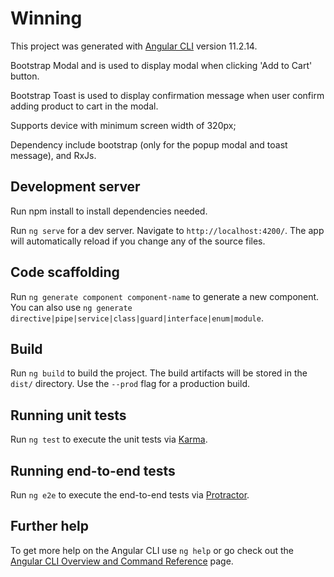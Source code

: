 # Winning

This project was generated with [Angular CLI](https://github.com/angular/angular-cli) version 11.2.14.

Bootstrap Modal and is used to display modal when clicking 'Add to Cart' button.

Bootstrap Toast is used to display confirmation message when user confirm adding product to cart in the modal.

Supports device with minimum screen width of 320px;

Dependency include bootstrap (only for the popup modal and toast message), and RxJs.

## Development server

Run npm install to install dependencies needed.

Run `ng serve` for a dev server. Navigate to `http://localhost:4200/`. The app will automatically reload if you change any of the source files.

## Code scaffolding

Run `ng generate component component-name` to generate a new component. You can also use `ng generate directive|pipe|service|class|guard|interface|enum|module`.

## Build

Run `ng build` to build the project. The build artifacts will be stored in the `dist/` directory. Use the `--prod` flag for a production build.

## Running unit tests

Run `ng test` to execute the unit tests via [Karma](https://karma-runner.github.io).

## Running end-to-end tests

Run `ng e2e` to execute the end-to-end tests via [Protractor](http://www.protractortest.org/).

## Further help

To get more help on the Angular CLI use `ng help` or go check out the [Angular CLI Overview and Command Reference](https://angular.io/cli) page.
